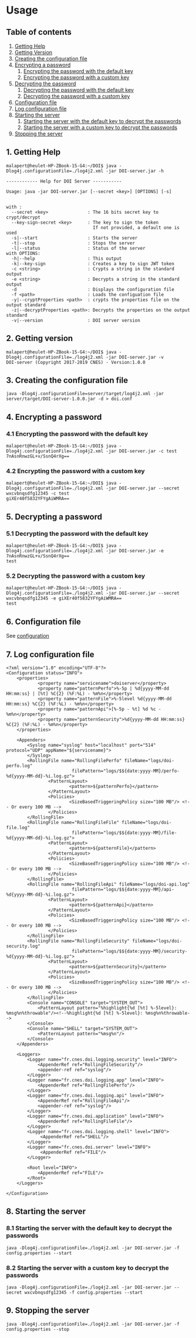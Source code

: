 # Usage

## Table of contents
1. [Getting Help](#getting_help)
2. [Getting Version](#getting_version)
3. [Creating the configuration file](#creatin_conf_file)
4. [Encrypting a password](#encrypting_password)
    1. [Encrypting the password with the default key](#encrypting_password_default_key)
    2. [Encrypting the password with a custom key](#encrypting_password_custom_key)
5. [Decrypting the password](#decrypting_password)
    1. [Decrypting the password with the default key](#decrypting_password_default_key)
    2. [Decrypting the password with a custom key](#decrypting_password_custom_key)
6. [Configuration file](#configuration_file)
7. [Log configuration file](#log_configuration_file)
8. [Starting the server](#starting_server)
    1. [Starting the server with the default key to decrypt the passwords](#starting_server_default_key)
    2. [Starting the server with a custom key to decrypt the passwords](#starting_server_custom_key)
9. [Stopping the server](#stopping_server)



## 1. Getting Help <a name="getting_help"/>

```
malapert@heulet-HP-ZBook-15-G4:~/DOI$ java -Dlog4j.configurationFile=./log4j2.xml -jar DOI-server.jar -h

------------ Help for DOI Server -----------

Usage: java -jar DOI-server.jar [--secret <key>] [OPTIONS] [-s]


with :
  --secret <key>               : The 16 bits secret key to crypt/decrypt
  --key-sign-secret <key>      : The key to sign the token
                                 If not provided, a default one is used
  -s|--start                   : Starts the server
  -t|--stop                    : Stops the server
  -l|--status                  : Status of the server
with OPTIONS:
  -h|--help                    : This output
  -k|--key-sign                : Creates a key to sign JWT token
  -c <string>                  : Crypts a string in the standard output
  -e <string>                  : Decrypts a string in the standard output
  -d                           : Displays the configuration file
  -f <path>                    : Loads the configuation file
  -y|--cryptProperties <path>  : crypts the properties file on the output standard
  -z|--decryptProperties <path>: Decrypts the properties on the output standard
  -v|--version                 : DOI server version

```

## 2. Getting version <a name="getting_version"/>

```
malapert@heulet-HP-ZBook-15-G4:~/DOI$ java -Dlog4j.configurationFile=./log4j2.xml -jar DOI-server.jar -v
DOI-server (Copyright 2017-2019 CNES) - Version:1.0.0
```
## 3. Creating the configuration file <a name="creating_conf_file"/>
```
java -Dlog4j.configurationFile=server/target/log4j2.xml -jar server/target/DOI-server-1.0.0.jar -d > doi.conf
```

## 4. Encrypting a password <a name="encrypting_password"/>

### 4.1 Encrypting the password with the default key <a name="encrypting_password_default_key"/>
```
malapert@heulet-HP-ZBook-15-G4:~/DOI$ java -Dlog4j.configurationFile=./log4j2.xml -jar DOI-server.jar -c test
7nAsnRnwzGL+v/SsnQ4rXg==
```

### 4.2 Encrypting the password with a custom key <a name="encrypting_password_custom_key"/>
```
malapert@heulet-HP-ZBook-15-G4:~/DOI$ java -Dlog4j.configurationFile=./log4j2.xml -jar DOI-server.jar --secret wxcvbnqsdfg12345 -c test 
giXEr40f5832YFYgAiWMRA==
```

## 5. Decrypting a password <a name="decrypting_password"/>

### 5.1 Decrypting the password with the default key <a name="decrypting_password_default_key"/>
```
malapert@heulet-HP-ZBook-15-G4:~/DOI$ java -Dlog4j.configurationFile=./log4j2.xml -jar DOI-server.jar -e 7nAsnRnwzGL+v/SsnQ4rXg==
test
```

### 5.2 Decrypting the password with a custom key <a name="decrypting_password_custom_key"/>
```
malapert@heulet-HP-ZBook-15-G4:~/DOI$ java -Dlog4j.configurationFile=./log4j2.xml -jar DOI-server.jar --secret wxcvbnqsdfg12345 -e giXEr40f5832YFYgAiWMRA==
test
```

## 6. Configuration file <a name="configuration_file"/>
See [configuration](./configuration.html)

## 7. Log configuration file <a name="log_configuration_file"/>
```
<?xml version="1.0" encoding="UTF-8"?>
<Configuration status="INFO">
    <properties>
            <property name="servicename">doiserver</property>
            <property name="patternPerfo">%-5p | %d{yyyy-MM-dd HH:mm:ss} | [%t] %C{2} (%F:%L) - %m%n</property>
            <property name="patternFile">%-5level %d{yyyy-MM-dd HH:mm:ss} %C{2} (%F:%L) - %m%n</property> 
            <property name="patternApi">[%-5p - %t] %d %c - %m%n</property>     
            <property name="patternSecurity">%d{yyyy-MM-dd HH:mm:ss} %C{2} (%F:%L) - %m%n</property>                                                                             
    </properties>
    
    <Appenders>
        <Syslog name="syslog" host="localhost" port="514" protocol="UDP" appName="${servicename}">
        </Syslog>        
        <RollingFile name="RollingFilePerfo" fileName="logs/doi-perfo.log"
                         filePattern="logs/$${date:yyyy-MM}/perfo-%d{yyyy-MM-dd}-%i.log.gz">
                <PatternLayout>
                        <pattern>${patternPerfo}</pattern>
                </PatternLayout>
                <Policies>
                        <SizeBasedTriggeringPolicy size="100 MB"/> <!-- Or every 100 MB -->
                </Policies>
        </RollingFile>    
        <RollingFile name="RollingFileFile" fileName="logs/doi-file.log"
                         filePattern="logs/$${date:yyyy-MM}/file-%d{yyyy-MM-dd}-%i.log.gz">
                <PatternLayout>
                        <pattern>${patternFile}</pattern>
                </PatternLayout>
                <Policies>
                        <SizeBasedTriggeringPolicy size="100 MB"/> <!-- Or every 100 MB -->
                </Policies>
        </RollingFile>      
        <RollingFile name="RollingFileApi" fileName="logs/doi-api.log"
                         filePattern="logs/$${date:yyyy-MM}/api-%d{yyyy-MM-dd}-%i.log.gz">
                <PatternLayout>
                        <pattern>${patternApi}</pattern>
                </PatternLayout>
                <Policies>
                        <SizeBasedTriggeringPolicy size="100 MB"/> <!-- Or every 100 MB -->
                </Policies>
        </RollingFile>  
        <RollingFile name="RollingFileSecurity" fileName="logs/doi-security.log"
                         filePattern="logs/$${date:yyyy-MM}/security-%d{yyyy-MM-dd}-%i.log.gz">
                <PatternLayout>
                        <pattern>${patternSecurity}</pattern>
                </PatternLayout>
                <Policies>
                        <SizeBasedTriggeringPolicy size="100 MB"/> <!-- Or every 100 MB -->
                </Policies>
        </RollingFile>                    
        <Console name="CONSOLE" target="SYSTEM_OUT">
            <PatternLayout pattern="%highlight{%d [%t] %-5level}: %msg%n%throwable"/><!--%highlight{%d [%t] %-5level}: %msg%n%throwable-->
        </Console>
        <Console name="SHELL" target="SYSTEM_OUT">
            <PatternLayout pattern="%msg%n"/>
        </Console>        
    </Appenders>

    <Loggers>
        <Logger name="fr.cnes.doi.logging.security" level="INFO">
            <AppenderRef ref="RollingFileSecurity"/>
            <appender-ref ref="syslog"/>
        </Logger>
        <Logger name="fr.cnes.doi.logging.app" level="INFO">
            <AppenderRef ref="RollingFilePerfo"/>                        
        </Logger>        
        <Logger name="fr.cnes.doi.logging.api" level="INFO">
            <AppenderRef ref="RollingFileApi"/>
            <appender-ref ref="syslog"/>                        
        </Logger>
        <Logger name="fr.cnes.doi.application" level="INFO">
            <AppenderRef ref="RollingFileFile"/>            
        </Logger>      
        <Logger name="fr.cnes.doi.logging.shell" level="INFO">
             <AppenderRef ref="SHELL"/>
        </Logger>          
        <Logger name="fr.cnes.doi.server" level="INFO">
             <AppenderRef ref="FILE"/>
        </Logger>  
                          
        <Root level="INFO">
            <AppenderRef ref="FILE"/>            
        </Root>
    </Loggers>

</Configuration>
```

## 8. Starting the server <a name="starting_server"/>
### 8.1 Starting the server with the default key to decrypt the passwords <a name="starting_server_default_key"/>
```
java -Dlog4j.configurationFile=./log4j2.xml -jar DOI-server.jar -f config.properties --start
```

### 8.2 Starting the server with a custom key to decrypt the passwords <a name="starting_server_custom_key"/>
```
java -Dlog4j.configurationFile=./log4j2.xml -jar DOI-server.jar --secret wxcvbnqsdfg12345 -f config.properties --start
```

## 9. Stopping the server <a name="stopping_server"/>
```
java -Dlog4j.configurationFile=./log4j2.xml -jar DOI-server.jar -f config.properties --stop
```

